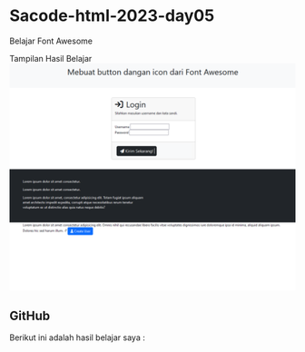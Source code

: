 # Sacode-html-2023-day05

Belajar Font Awesome

Tampilan Hasil Belajar
 ![all text](img.png)

## GitHub

Berikut ini adalah hasil belajar saya :
